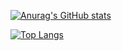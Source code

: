 [![Anurag's GitHub stats](https://kyostenas.vercel.app/api?username=Kyostenas&count_private=true)](https://github.com/anuraghazra/github-readme-stats)

[![Top Langs](https://kyostenas.vercel.app/api/top-langs/?username=Kyostenas&langs_count=10&count_private=true)](https://github.com/anuraghazra/github-readme-stats)
